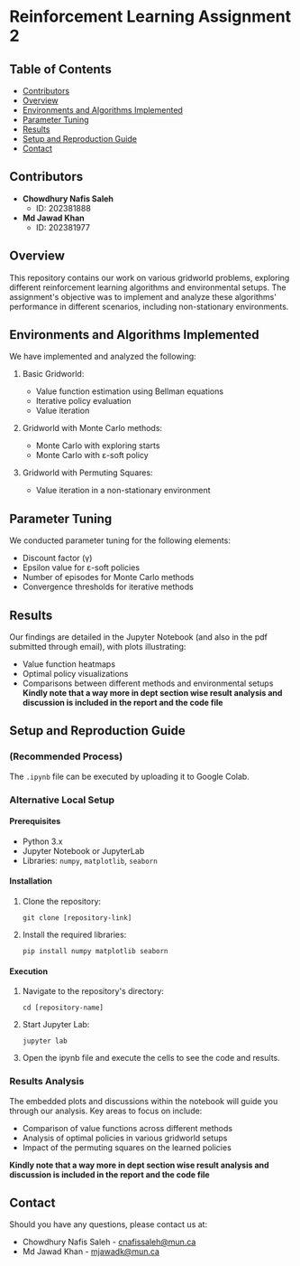 # Reinforcement Learning Assignment 2

## Table of Contents
- [Contributors](#contributors)
- [Overview](#overview)
- [Environments and Algorithms Implemented](#environments-and-algorithms-implemented)
- [Parameter Tuning](#parameter-tuning)
- [Results](#results)
- [Setup and Reproduction Guide](#setup-and-reproduction-guide)
- [Contact](#contact)

## Contributors
- **Chowdhury Nafis Saleh**
  - ID: 202381888
- **Md Jawad Khan**
  - ID: 202381977

## Overview
This repository contains our work on various gridworld problems, exploring different reinforcement learning algorithms and environmental setups. The assignment's objective was to implement and analyze these algorithms' performance in different scenarios, including non-stationary environments.

## Environments and Algorithms Implemented
We have implemented and analyzed the following:

1. Basic Gridworld:
   - Value function estimation using Bellman equations
   - Iterative policy evaluation
   - Value iteration

2. Gridworld with Monte Carlo methods:
   - Monte Carlo with exploring starts
   - Monte Carlo with ε-soft policy

3. Gridworld with Permuting Squares:
   - Value iteration in a non-stationary environment

## Parameter Tuning
We conducted parameter tuning for the following elements:
- Discount factor (γ)
- Epsilon value for ε-soft policies
- Number of episodes for Monte Carlo methods
- Convergence thresholds for iterative methods

## Results
Our findings are detailed in the Jupyter Notebook (and also in the pdf submitted through email), with plots illustrating:
- Value function heatmaps
- Optimal policy visualizations
- Comparisons between different methods and environmental setups
**Kindly note that a way more in dept section wise result analysis and discussion is included in the report and the code file**

## Setup and Reproduction Guide

### (Recommended Process) 
The `.ipynb` file can be executed by uploading it to Google Colab.

### Alternative Local Setup

#### Prerequisites
- Python 3.x
- Jupyter Notebook or JupyterLab
- Libraries: `numpy`, `matplotlib`, `seaborn`

#### Installation
1. Clone the repository:
   ```
   git clone [repository-link]
   ```
2. Install the required libraries:
   ```
   pip install numpy matplotlib seaborn
   ```

#### Execution
1. Navigate to the repository's directory:
   ```
   cd [repository-name]
   ```
2. Start Jupyter Lab:
   ```
   jupyter lab
   ```
3. Open the ipynb file and execute the cells to see the code and results.

### Results Analysis
The embedded plots and discussions within the notebook will guide you through our analysis. Key areas to focus on include:
- Comparison of value functions across different methods
- Analysis of optimal policies in various gridworld setups
- Impact of the permuting squares on the learned policies
  
**Kindly note that a way more in dept section wise result analysis and discussion is included in the report and the code file**

## Contact
Should you have any questions, please contact us at:
- Chowdhury Nafis Saleh - cnafissaleh@mun.ca
- Md Jawad Khan - mjawadk@mun.ca
```
